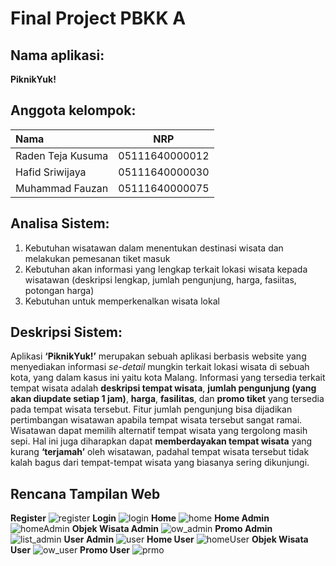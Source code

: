 # Final Project PBKK A

## Nama aplikasi:
**PiknikYuk!**

## Anggota kelompok:
| Nama | NRP |
| :--- | :---:|
|Raden Teja Kusuma | 05111640000012|
|Hafid Sriwijaya |   05111640000030|
|Muhammad Fauzan |   05111640000075|

## Analisa Sistem:
1. Kebutuhan wisatawan dalam menentukan destinasi wisata dan melakukan pemesanan tiket masuk
2. Kebutuhan akan informasi yang lengkap terkait lokasi wisata kepada wisatawan (deskripsi lengkap, jumlah pengunjung, harga, fasiitas, potongan harga)
3. Kebutuhan untuk memperkenalkan wisata lokal

## Deskripsi Sistem:
Aplikasi **‘PiknikYuk!’** merupakan sebuah aplikasi berbasis website yang menyediakan informasi *se-detail* mungkin terkait lokasi wisata di sebuah kota, yang dalam kasus ini yaitu kota Malang. Informasi yang tersedia terkait tempat wisata adalah **deskripsi tempat wisata**, **jumlah pengunjung (yang akan diupdate setiap 1 jam)**, **harga**, **fasilitas**, dan **promo tiket** yang tersedia pada tempat wisata tersebut. Fitur jumlah pengunjung bisa dijadikan pertimbangan wisatawan apabila tempat wisata tersebut sangat ramai. Wisatawan dapat memilih alternatif tempat wisata yang tergolong masih sepi. Hal ini juga diharapkan dapat **memberdayakan tempat wisata** yang kurang **‘terjamah’** oleh wisatawan, padahal tempat wisata tersebut tidak kalah bagus dari tempat-tempat wisata yang biasanya sering dikunjungi. 

## Rencana Tampilan Web
**Register**
![register](https://user-images.githubusercontent.com/32433590/58006149-9373a180-7b11-11e9-9a48-da78e552df75.PNG)
**Login**
![login](https://user-images.githubusercontent.com/32433590/58006202-b2723380-7b11-11e9-8760-18edd3e459c5.PNG)
**Home**
![home](https://user-images.githubusercontent.com/32433590/58006218-c4ec6d00-7b11-11e9-85d0-8bf0cc09b9c2.PNG)
**Home Admin**
![homeAdmin](https://user-images.githubusercontent.com/32433590/58006221-c4ec6d00-7b11-11e9-9fce-e3a840c39431.PNG)
**Objek Wisata Admin**
![ow_admin](https://user-images.githubusercontent.com/32433590/58006225-c61d9a00-7b11-11e9-9abe-ded08e43bc45.PNG)
**Promo Admin**
![list_admin](https://user-images.githubusercontent.com/32433590/58006224-c5850380-7b11-11e9-92a3-27178cc32266.PNG)
**User Admin**
![user](https://user-images.githubusercontent.com/32433590/58006228-c6b63080-7b11-11e9-8f1c-4b7369e1d74e.PNG)
**Home User**
![homeUser](https://user-images.githubusercontent.com/32433590/58006223-c5850380-7b11-11e9-8bf5-1cc9d2aa976c.PNG)
**Objek Wisata User**
![ow_user](https://user-images.githubusercontent.com/32433590/58006226-c61d9a00-7b11-11e9-8029-f800f1e84adb.PNG)
**Promo User**
![prmo](https://user-images.githubusercontent.com/32433590/58006227-c61d9a00-7b11-11e9-9730-0eaa9ace63ee.PNG)
